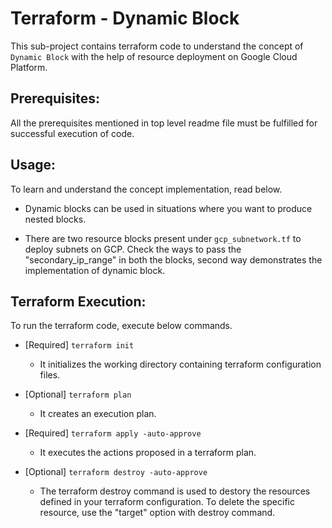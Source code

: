 # Terraform - Dynamic Block
This sub-project contains terraform code to understand the concept of `Dynamic Block` with the help of resource deployment on Google Cloud Platform.

## Prerequisites:
All the prerequisites mentioned in top level readme file must be fulfilled for successful execution of code.

## Usage:
To learn and understand the concept implementation, read below.

-   Dynamic blocks can be used in situations where you want to produce nested blocks.

-   There are two resource blocks present under `gcp_subnetwork.tf` to deploy subnets on GCP. Check the ways to pass the "secondary_ip_range" in both the blocks, second way demonstrates the implementation of dynamic block.

## Terraform Execution:
To run the terraform code, execute below commands.

-   [Required] `terraform init`
    -   It initializes the working directory containing terraform configuration files.

-   [Optional] `terraform plan`
    -   It creates an execution plan.

-   [Required] `terraform apply -auto-approve`
    -   It executes the actions proposed in a terraform plan.

-   [Optional] `terraform destroy -auto-approve`
    -   The terraform destroy command is used to destory the resources defined in your terraform configuration. To delete the specific resource, use the "target" option with destroy command.